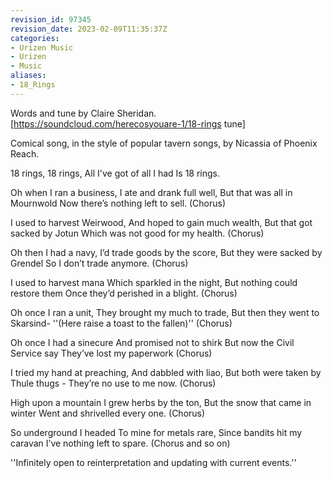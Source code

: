 ```yaml
---
revision_id: 97345
revision_date: 2023-02-09T11:35:37Z
categories:
- Urizen Music
- Urizen
- Music
aliases:
- 18_Rings
---
```


Words and tune by Claire Sheridan. [https://soundcloud.com/herecosyouare-1/18-rings tune]

Comical song, in the style of popular tavern songs, by Nicassia of Phoenix Reach.


 
18 rings, 18 rings,
All I've got of all I had 
Is 18 rings.

Oh when I ran a business,
I ate and drank full well,
But that was all in Mournwold
Now there’s nothing left to sell.
(Chorus)

I used to harvest Weirwood,
And hoped to gain much wealth,
But that got sacked by Jotun
Which was not good for my health.
(Chorus)

Oh then I had a navy,
I’d trade goods by the score,
But they were sacked by Grendel
So I don’t trade anymore.
(Chorus)

I used to harvest mana
Which sparkled in the night,
But nothing could restore them
Once they’d perished in a blight.
(Chorus)

Oh once I ran a unit,
They brought my much to trade,
But then they went to Skarsind-
''(Here raise a toast to the fallen)''
(Chorus)

Oh once I had a sinecure
And promised not to shirk
But now the Civil Service say
They’ve lost my paperwork
(Chorus)

I tried my hand at preaching,
And dabbled with liao,
But both were taken by Thule thugs -
They’re no use to me now.
(Chorus)

High upon a mountain
I grew herbs by the ton,
But the snow that came in winter
Went and shrivelled every one.
(Chorus)

So underground I headed
To mine for metals rare,
Since bandits hit my caravan
I’ve nothing left to spare.
(Chorus and so on)

''Infinitely open to reinterpretation and updating with current events.''






